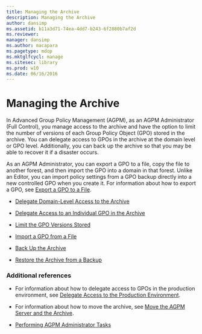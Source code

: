 ```yaml
---
title: Managing the Archive
description: Managing the Archive
author: dansimp
ms.assetid: b11a3d71-74ea-4dd7-b243-6f2880b7af2d
ms.reviewer: 
manager: dansimp
ms.author: macapara
ms.pagetype: mdop
ms.mktglfcycl: manage
ms.sitesec: library
ms.prod: w10
ms.date: 06/16/2016
---
```



# Managing the Archive


In Advanced Group Policy Management (AGPM), as an AGPM Administrator (Full Control), you manage access to the archive and have the option to limit the number of versions of each Group Policy Object (GPO) stored in the archive. You can delegate access to GPOs in the archive at the domain level or GPO level. Additionally, you can back up the archive so that you may be able to recover it if a disaster occurs.

As an AGPM Administrator, you can export a GPO to a file, copy the file to another forest, and then import the GPO into a domain in that forest. Unlike an Editor, you can import policy settings from a GPO backup directly into a new controlled GPO when you create it. For information about how to export a GPO, see [Export a GPO to a File](export-a-gpo-to-a-file.md).

-   [Delegate Domain-Level Access to the Archive](delegate-domain-level-access-to-the-archive-agpm40.md)

-   [Delegate Access to an Individual GPO in the Archive](delegate-access-to-an-individual-gpo-in-the-archive-agpm40.md)

-   [Limit the GPO Versions Stored](limit-the-gpo-versions-stored-agpm40.md)

-   [Import a GPO from a File](import-a-gpo-from-a-file-agpmadmin.md)

-   [Back Up the Archive](back-up-the-archive-agpm40.md)

-   [Restore the Archive from a Backup](restore-the-archive-from-a-backup-agpm40.md)

### Additional references

-   For information about how to delegate access to GPOs in the production environment, see [Delegate Access to the Production Environment](delegate-access-to-the-production-environment-agpm40.md).

-   For information about how to move the archive, see [Move the AGPM Server and the Archive](move-the-agpm-server-and-the-archive-agpm40.md).

-   [Performing AGPM Administrator Tasks](performing-agpm-administrator-tasks-agpm40.md)

 

 





